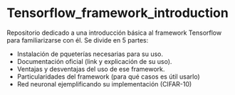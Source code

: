 # Tensorflow_framework_introduction

Repositorio dedicado a una introducción básica al framework Tensorflow para familiarizarse con él.
Se divide en 5 partes: 

- Instalación de pqueterías necesarias para su uso.
- Documentación  oficial (link y explicación de su uso).
- Ventajas y desventajas del uso de ese framework.
- Particularidades del framework (para qué casos es útil usarlo)
- Red neuronal ejemplificando su implementación (CIFAR-10)


